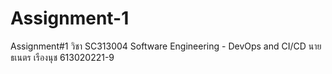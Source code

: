 # Assignment-1
Assignment#1 วิชา SC313004 Software Engineering - DevOps and CI/CD นายธเนตร เรืองนุช 613020221-9
